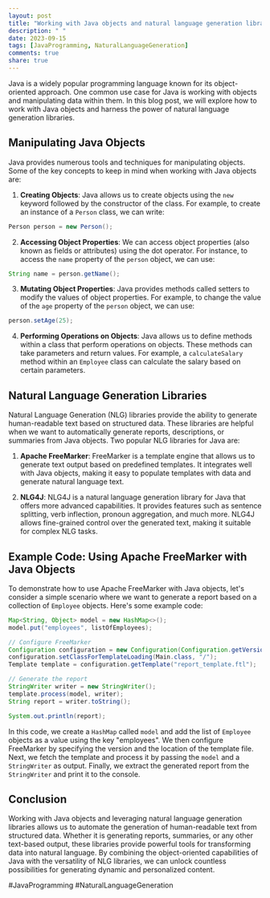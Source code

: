 ```yaml
---
layout: post
title: "Working with Java objects and natural language generation libraries"
description: " "
date: 2023-09-15
tags: [JavaProgramming, NaturalLanguageGeneration]
comments: true
share: true
---
```


Java is a widely popular programming language known for its object-oriented approach. One common use case for Java is working with objects and manipulating data within them. In this blog post, we will explore how to work with Java objects and harness the power of natural language generation libraries.

## Manipulating Java Objects

Java provides numerous tools and techniques for manipulating objects. Some of the key concepts to keep in mind when working with Java objects are:

1. **Creating Objects**: Java allows us to create objects using the `new` keyword followed by the constructor of the class. For example, to create an instance of a `Person` class, we can write:
```java
Person person = new Person();
```

2. **Accessing Object Properties**: We can access object properties (also known as fields or attributes) using the dot operator. For instance, to access the `name` property of the `person` object, we can use:
```java
String name = person.getName();
```

3. **Mutating Object Properties**: Java provides methods called setters to modify the values of object properties. For example, to change the value of the `age` property of the `person` object, we can use:
```java
person.setAge(25);
```

4. **Performing Operations on Objects**: Java allows us to define methods within a class that perform operations on objects. These methods can take parameters and return values. For example, a `calculateSalary` method within an `Employee` class can calculate the salary based on certain parameters.

## Natural Language Generation Libraries

Natural Language Generation (NLG) libraries provide the ability to generate human-readable text based on structured data. These libraries are helpful when we want to automatically generate reports, descriptions, or summaries from Java objects. Two popular NLG libraries for Java are:

1. **Apache FreeMarker**: FreeMarker is a template engine that allows us to generate text output based on predefined templates. It integrates well with Java objects, making it easy to populate templates with data and generate natural language text.

2. **NLG4J**: NLG4J is a natural language generation library for Java that offers more advanced capabilities. It provides features such as sentence splitting, verb inflection, pronoun aggregation, and much more. NLG4J allows fine-grained control over the generated text, making it suitable for complex NLG tasks.

## Example Code: Using Apache FreeMarker with Java Objects

To demonstrate how to use Apache FreeMarker with Java objects, let's consider a simple scenario where we want to generate a report based on a collection of `Employee` objects. Here's some example code:

```java
Map<String, Object> model = new HashMap<>();
model.put("employees", listOfEmployees);

// Configure FreeMarker
Configuration configuration = new Configuration(Configuration.getVersion());
configuration.setClassForTemplateLoading(Main.class, "/");
Template template = configuration.getTemplate("report_template.ftl");

// Generate the report
StringWriter writer = new StringWriter();
template.process(model, writer);
String report = writer.toString();

System.out.println(report);
```

In this code, we create a `HashMap` called `model` and add the list of `Employee` objects as a value using the key "employees". We then configure FreeMarker by specifying the version and the location of the template file. Next, we fetch the template and process it by passing the `model` and a `StringWriter` as output. Finally, we extract the generated report from the `StringWriter` and print it to the console.

## Conclusion

Working with Java objects and leveraging natural language generation libraries allows us to automate the generation of human-readable text from structured data. Whether it is generating reports, summaries, or any other text-based output, these libraries provide powerful tools for transforming data into natural language. By combining the object-oriented capabilities of Java with the versatility of NLG libraries, we can unlock countless possibilities for generating dynamic and personalized content.

#JavaProgramming #NaturalLanguageGeneration